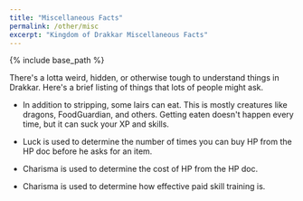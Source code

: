 ```yaml
---
title: "Miscellaneous Facts"
permalink: /other/misc
excerpt: "Kingdom of Drakkar Miscellaneous Facts"
---
```


{% include base_path %}

There's a lotta weird, hidden, or otherwise tough to understand things in Drakkar. Here's a brief listing of things that lots of people might ask.

* In addition to stripping, some lairs can eat. This is mostly creatures like dragons, FoodGuardian, and others. Getting eaten doesn't happen every time, but it can suck your XP and skills.

* Luck is used to determine the number of times you can buy HP from the HP doc before he asks for an item.

* Charisma is used to determine the cost of HP from the HP doc.

* Charisma is used to determine how effective paid skill training is.

